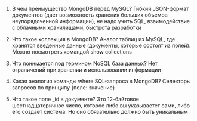 1) В чем преимущество MongoDB перед MySQL?
Гибкий JSON-формат документов (дает возможность хранения больших объемов неупорядоченной информации), не надо учить SQL, взаимодействие с облачными хранилищами, быстрота разработки

2) Что такое коллекция в MongoDB?
Аналог таблиц из MySQL, где хранятся введенные данные (документы, которые состоят из полей). Можно посмотреть командой show collections

3) Что понимается под термином NoSQL база данных?
Нет ограничений при хранении и использовании информации

4) Какая аналогия команды where SQL-запроса в MongoDB?
Селекторы запросов по принципу {поле: значение}

5) Что такое поле _id в документе?
Это 12-байтовое шестнадцатеричное число, которое либо вы указываетет сами, либо его создает система. Но оно обязательно должно быть уникальным
